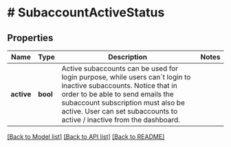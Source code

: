 # # SubaccountActiveStatus

## Properties

Name | Type | Description | Notes
------------ | ------------- | ------------- | -------------
**active** | **bool** | Active subaccounts can be used for login purpose, while users can´t login to inactive subaccounts. Notice that in order to be able to send emails the subaccount subscription must also be active. User can set subaccounts to active / inactive from the dashboard. |

[[Back to Model list]](../../README.md#models) [[Back to API list]](../../README.md#endpoints) [[Back to README]](../../README.md)
